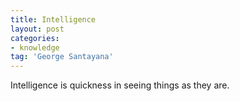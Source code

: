 ```yaml
---
title: Intelligence
layout: post
categories:
- knowledge
tag: 'George Santayana'
---
```


Intelligence is quickness in seeing things as they are.